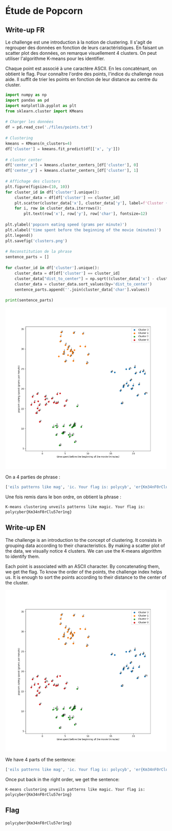 # Étude de Popcorn

## Write-up FR

Le challenge est une introduction à la notion de clustering. Il s'agit de regrouper des données en fonction de leurs caractéristiques.
En faisant un scatter plot des données, on remarque visuellement 4 clusters. On peut utiliser l'algorithme K-means pour les identifier.

Chaque point est associé à une caractère ASCII. En les concaténant, on obtient le flag. Pour connaître l'ordre des points, l'indice du challenge nous aide. Il suffit de trier les points en fonction de leur distance au centre du cluster.

```python
import numpy as np
import pandas as pd
import matplotlib.pyplot as plt
from sklearn.cluster import KMeans

# Charger les données
df = pd.read_csv('./files/points.txt')

# Clustering
kmeans = KMeans(n_clusters=4)
df['cluster'] = kmeans.fit_predict(df[['x', 'y']])

# cluster center
df['center_x'] = kmeans.cluster_centers_[df['cluster'], 0]
df['center_y'] = kmeans.cluster_centers_[df['cluster'], 1]

# Affichage des clusters
plt.figure(figsize=(10, 10))
for cluster_id in df['cluster'].unique():
    cluster_data = df[df['cluster'] == cluster_id]
    plt.scatter(cluster_data['x'], cluster_data['y'], label=f'Cluster {cluster_id}')
    for i, row in cluster_data.iterrows():
        plt.text(row['x'], row['y'], row['char'], fontsize=12)

plt.ylabel('popcorn eating speed (grams per minute)')
plt.xlabel('time spent before the beginning of the movie (minutes)')
plt.legend()
plt.savefig('clusters.png')

# Reconstitution de la phrase
sentence_parts = []

for cluster_id in df['cluster'].unique():
    cluster_data = df[df['cluster'] == cluster_id]
    cluster_data["dist_to_center"] = np.sqrt((cluster_data['x'] - cluster_data['center_x'])**2 + (cluster_data['y'] - cluster_data['center_y'])**2)
    cluster_data = cluster_data.sort_values(by='dist_to_center')
    sentence_parts.append(''.join(cluster_data['char'].values))
    
print(sentence_parts)
```

![cluster](./clusters.png)

On a 4 parties de phrase : 

```python
['eils patterns like mag', 'ic. Your flag is: polycyb', 'er{Km34nF0rClu57er1ng}', 'K-means clustering unv']
```  

Une fois remis dans le bon ordre, on obtient la phrase : 

```plaintext
K-means clustering unveils patterns like magic. Your flag is: polycyber{Km34nF0rClu57er1ng}
```

## Write-up EN

The challenge is an introduction to the concept of clustering. It consists in grouping data according to their characteristics.
By making a scatter plot of the data, we visually notice 4 clusters. We can use the K-means algorithm to identify them.

Each point is associated with an ASCII character. By concatenating them, we get the flag. To know the order of the points, the challenge index helps us. It is enough to sort the points according to their distance to the center of the cluster.

![cluster](./clusters.png)

We have 4 parts of the sentence: 

```python
['eils patterns like mag', 'ic. Your flag is: polycyb', 'er{Km34nF0rClu57er1ng}', 'K-means clustering unv']
```

Once put back in the right order, we get the sentence: 

```plaintext
K-means clustering unveils patterns like magic. Your flag is: polycyber{Km34nF0rClu57er1ng}
```

## Flag

`polycyber{Km34nF0rClu57er1ng}`